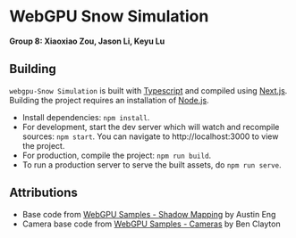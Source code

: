 # WebGPU Snow Simulation

**Group 8: Xiaoxiao Zou, Jason Li, Keyu Lu**

## Building
`webgpu-Snow Simulation` is built with [Typescript](https://www.typescriptlang.org/)
and compiled using [Next.js](https://nextjs.org/). Building the project
requires an installation of [Node.js](https://nodejs.org/en/).

- Install dependencies: `npm install`.
- For development, start the dev server which will watch and recompile
  sources: `npm start`. You can navigate to http://localhost:3000 to view the project.
- For production, compile the project: `npm run build`.
- To run a production server to serve the built assets, do `npm run serve`.

## Attributions
- Base code from [WebGPU Samples - Shadow Mapping](https://webgpu.github.io/webgpu-samples/) by Austin Eng
- Camera base code from [WebGPU Samples - Cameras](https://webgpu.github.io/webgpu-samples/samples/cameras) by Ben Clayton

